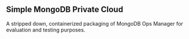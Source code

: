 Simple MongoDB Private Cloud
---

A stripped down, containerized packaging of MongoDB
Ops Manager for evaluation and testing purposes.

